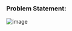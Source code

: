 ### Problem Statement:

![image](https://user-images.githubusercontent.com/35657846/175097983-334d252a-b24a-4f27-95c8-215dede8b46e.png)
